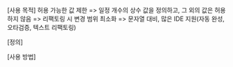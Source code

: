 [사용 목적]
허용 가능한 값 제한 
=> 일정 개수의 상수 값을 정의하고, 그 외의 값은 허용하지 않음
=> 리팩토링 시 변경 범위 최소화
=> 문자열 대비, 많은 IDE 지원(자동 완성, 오타검증, 텍스트 리팩토링)


[정의]


[사용 방법]